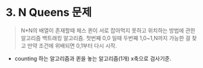 # 3. N Queens 문제

> N*N의 배열이 존재할때 체스 퀸이 서로 잡아먹지 못하고 위치하는 방법에 관한 알고리즘
> 백트래킹 알고리즘.
> 첫번째 0,0 일때 두번째 1,0~1,N까지 가능한 걸 찾고 만약 조건에 위배되면 0,1부터 다시 시작.
    
* counting 하는 알고리즘과 퀸을 놓는 알고리즘(1개) x축으로 검사기준. 